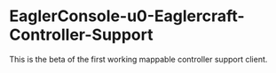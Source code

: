 # EaglerConsole-u0-Eaglercraft-Controller-Support
This is the beta of the first working mappable controller support client.
